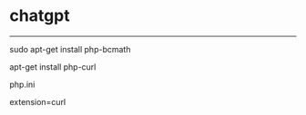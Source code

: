 # chatgpt

------
sudo apt-get install php-bcmath

apt-get install php-curl

php.ini

extension=curl
